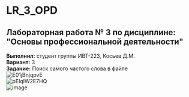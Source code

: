 # LR_3_OPD  
## Лабораторная работа № 3 по дисциплине: "Основы профессиональной деятельности"      
**Выполнил:** студент группы ИВТ-223, Косьев Д.М.      
**Вариант:** 3      
**Задание:** Поиск самого частого слова в файле  
![E01jBnjqpvE](https://github.com/6y6jiuk273/LR_3_OPD/assets/125188456/473111fa-4aec-4f07-805d-1c945ec7f9db)    
![pEIqlW2E7HQ](https://github.com/6y6jiuk273/LR_3_OPD/assets/125188456/9bdf4f2b-d1af-4d19-aab5-3e8109f2e804)  
![image](https://github.com/6y6jiuk273/LR_3_OPD/assets/125188456/5ed3b11b-6a09-4992-b633-9ef1c573b03d)    
